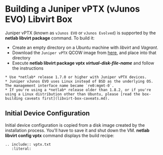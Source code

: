# Building a Juniper vPTX (vJunos EVO) Libvirt Box

Juniper vPTX (known as `vJunos EVO` or `vJunos Evolved`) is supported by the **netlab libvirt package** command. To build it:

* Create an empty directory on a Ubuntu machine with *libvirt* and *Vagrant*.
* Download the `Juniper vPTX` QCOW image from [here](https://support.juniper.net/support/downloads/?p=vjunos-evolved), and place into that directory
* Execute **netlab libvirt package vptx _virtual-disk-file-name_** and follow the instructions

```{warning}
* Use *netlab* release 1.7.0 or higher with Juniper vPTX devices.
* Juniper vJunos EVO uses Linux instead of BSD as the underlying OS. The management interface name became `re0:mgmt-0`.
* If you're using a *‌netlab* release older than 1.8.2, or if you're using a Linux distribution other than Ubuntu, please [read the box-building caveats first](libvirt-box-caveats.md).
```

## Initial Device Configuration

Initial device configuration is copied from a disk image created by the installation process. You'll have to save it and shut down the VM. **netlab libvirt config vptx** command displays the build recipe:

```{eval-rst}
.. include:: vptx.txt
   :literal:
```
